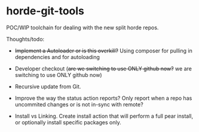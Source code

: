 # horde-git-tools
POC/WIP toolchain for dealing with the new split horde repos.

Thoughts/todo:

- ~~Implement a Autoloader or is this overkill?~~ Using composer for pulling in dependencies and for autoloading

- Developer checkout (~~are we switching to use ONLY github now?~~ we are switching to use ONLY github now)

- Recursive update from Git.

- Improve the way the status action reports? Only report when a repo has
  uncommited changes or is not in-sync with remote?

- Install vs Linking. Create install action that will perform a full pear
  install, or optionally install specific packages only.
